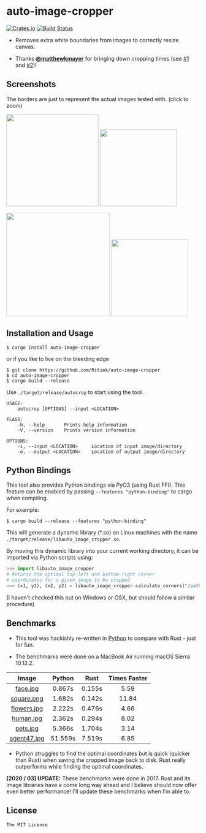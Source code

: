 # auto-image-cropper

[![Crates.io](https://img.shields.io/crates/v/auto-image-cropper.svg)](https://crates.io/crates/auto-image-cropper/) [![Build Status](https://travis-ci.org/ritiek/auto-image-cropper.svg?branch=master)](https://travis-ci.org/ritiek/auto-image-cropper/)

- Removes extra white boundaries from images to correctly resize canvas.

- Thanks **[@matthewkmayer](https://github.com/matthewkmayer)** for bringing down cropping times
  (see [#1](https://github.com/ritiek/auto-image-cropper/pull/1) and [#2](https://github.com/ritiek/auto-image-cropper/pull/2))!

## Screenshots

The borders are just to represent the actual images tested with.
(click to zoom)

<img src="http://i.imgur.com/3pc600q.jpg" width="240">            <img src="http://i.imgur.com/nMR1ZuV.jpg" width="200">

<img src="http://i.imgur.com/QIXGDCk.jpg" width="270">            <img src="http://i.imgur.com/NTfeN3e.jpg" width="200">

## Installation and Usage

```shell
$ cargo install auto-image-cropper
```

or if you like to live on the bleeding edge

```shell
$ git clone https://github.com/Ritiek/auto-image-cropper
$ cd auto-image-cropper
$ cargo build --release
```

Use `./target/release/autocrop` to start using the tool.

```shell
USAGE:
    autocrop [OPTIONS] --input <LOCATION>

FLAGS:
    -h, --help       Prints help information
    -V, --version    Prints version information

OPTIONS:
    -i, --input <LOCATION>     Location of input image/directory
    -o, --output <LOCATION>    Location of output image/directory
```

## Python Bindings

This tool also provides Python bindings via PyO3 (using Rust FFI). This feature can be
enabled by passing `--features "python-binding"` to cargo when compiling.

For example:
```shell
$ cargo build --release --features "python-binding"
```

This will generate a dynamic library (\*.so) on Linux machines with the name
`./target/release/libauto_image_cropper.so`.

By moving this dynamic library into your current working directory, it can be imported via Python
scripts using:
```python
>>> import libauto_image_cropper
# Returns the optimal top-left and bottom-right corner
# coordinates for a given image to be cropped
>>> (x1, y1), (x2, y2) = libauto_image_cropper.calculate_corners("/path/to/imgfile")
```
(I haven't checked this out on Windows or OSX, but should follow a similar procedure)

## Benchmarks

- This tool was hackishly re-written in [Python](python/) to compare with Rust - just for fun.

- The benchmarks were done on a MacBook Air running macOS Sierra 10.12.2.

|                  Image                  |  Python |  Rust  | Times Faster |
|:---------------------------------------:|:-------:|:------:|:------------:|
| [face.jpg](benchmarking/face.jpg)       |  0.867s | 0.155s |         5.59 |
| [square.png](benchmarking/square.png)   |  1.682s | 0.142s |        11.84 |
| [flowers.jpg](benchmarking/flowers.jpg) |  2.222s | 0.476s |         4.66 |
| [human.jpg](benchmarking/human.jpg)     |  2.362s | 0.294s |         8.02 |
| [pets.jpg](benchmarking/pets.jpg)       |  5.366s | 1.704s |         3.14 |
| [agent47.jpg](benchmarking/agent47.jpg) | 51.559s | 7.519s |         6.85 |

- Python struggles to find the optimal coordinates but is quick (quicker than Rust) when saving the cropped image back to disk. Rust really outperforms while finding the optimal coordinates.

**[2020 / 03] UPDATE:** These benchmarks were done in 2017. Rust and its image libraries have a come long way ahead and I
believe should now offer even better performance! I'll update these benchmarks when I'm able to.

## License

`The MIT License`
